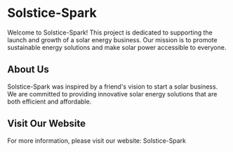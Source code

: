 # Solstice-Spark

Welcome to Solstice-Spark! This project is dedicated to supporting the launch and growth of a solar energy business. Our mission is to promote sustainable energy solutions and make solar power accessible to everyone.

## About Us

Solstice-Spark was inspired by a friend's vision to start a solar business. We are committed to providing innovative solar energy solutions that are both efficient and affordable.

## Visit Our Website

For more information, please visit our website: Solstice-Spark

